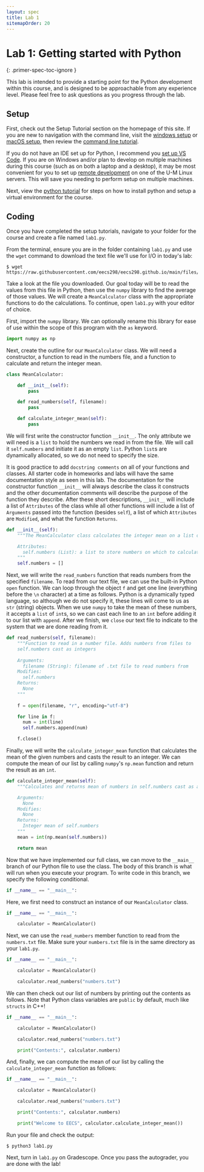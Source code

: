 ```yaml
---
layout: spec
title: Lab 1
sitemapOrder: 20
---
```


Lab 1: Getting started with Python
==========================
{: .primer-spec-toc-ignore }

This lab is intended to provide a starting point for the Python development within this course, and is designed to be approachable from any experience level. Please feel free to ask questions as you progress through the lab.

## Setup
First, check out the Setup Tutorial section on the homepage of this site. If you are new to navigation with the command line, visit the [windows setup](setup_wsl.html) or [macOS setup](setup_macos.html), then review the [command line tutorial](setup_cli.html).

If you do not have an IDE set up for Python, I recommend you [set up VS Code](setup_vscode.html). If you are on Windows and/or plan to develop on multiple machines during this course (such as on both a laptop and a desktop), it may be most convenient for you to set up [remote development](setup_remote.html) on one of the U-M Linux servers. This will save you needing to perform setup on multiple machines.

Next, view the [python tutorial](setup_python.html) for steps on how to install python and setup a virtual environment for the course.

## Coding
Once you have completed the setup tutorials, navigate to your folder for the course and create a file named `lab1.py`.

From the terminal, ensure you are in the folder containing `lab1.py` and use the `wget` command to download the text file we'll use for I/O in today's lab:

```console
$ wget https://raw.githubusercontent.com/eecs298/eecs298.github.io/main/files/numbers.txt
```

Take a look at the file you downloaded. Our goal today will be to read the values from this file in Python, then use the `numpy` library to find the average of those values. We will create a `MeanCalculator` class with the appropriate functions to do the calculations. To continue, open `lab1.py` with your editor of choice.

First, import the `numpy` library. We can optionally rename this library for ease of use within the scope of this program with the `as` keyword.

```python
import numpy as np
```

Next, create the outline for our `MeanCalculator` class. We will need a constructor, a function to read in the numbers file, and a function to calculate and return the integer mean.

```python
class MeanCalculator:

    def __init__(self):
        pass

    def read_numbers(self, filename):
        pass

    def calculate_integer_mean(self):
        pass
```
We will first write the constructor function `__init__`. The only attribute we will need is a `list` to hold the numbers we read in from the file. We will call it `self.numbers` and initiate it as an empty `list`. Python `list`s are dynamically allocated, so we do not need to specify the size.

It is good practice to add `docstring comments` on all of your functions and classes. All starter code in homeworks and labs will have the same documentation style as seen in this lab. The documentation for the constructor function `__init__` will always describe the class it constructs and the other documentation comments will describe the purpose of the function they describe. After these short descriptions, `__init__` will include a list of `Attributes` of the class while all other functions will include a list of `Arguments` passed into the function (besides `self`), a list of which `Attributes` are `Modified`, and what the function `Returns`.

```python
def __init__(self):
    """The MeanCalculator class calculates the integer mean on a list of numbers.

    Attributes:
      self.numbers (List): a list to store numbers on which to calculate the mean.
    """
    self.numbers = []
```

Next, we will write the `read_numbers` function that reads numbers from the specified `filename`. To read from our text file, we can use the built-in Python `open` function. We can loop through the object `f` and get one line (everything before the `\n` character) at a time as follows. Python is a dynamically typed language, so although we do not specify it, these lines will come to us as `str` (string) objects. When we use `numpy` to take the mean of these numbers, it accepts a `list` of `int`s, so we can cast each line to an `int` before adding it to our list with `append`. After we finish, we `close` our text file to indicate to the system that we are done reading from it.

```python
def read_numbers(self, filename):
    """Function to read in a number file. Adds numbers from files to
    self.numbers cast as integers
    
    Arguments:
      filename (String): filename of .txt file to read numbers from
    Modifies:
      self.numbers
    Returns:
      None
    """
    
    f = open(filename, "r", encoding="utf-8")

    for line in f:
      num = int(line)
      self.numbers.append(num)

    f.close()
```
Finally, we will write the `calculate_integer_mean` function that calculates the mean of the given numbers and casts the result to an integer. We can compute the mean of our list by calling `numpy`'s `np.mean` function and return the result as an `int`.

```python
def calculate_integer_mean(self):
    """Calculates and returns mean of numbers in self.numbers cast as an integer.

    Arguments:
      None
    Modifies:
      None
    Returns:
      Integer mean of self.numbers
    """
    mean = int(np.mean(self.numbers))

    return mean
```

Now that we have implemented our full class, we can move to the `__main__` branch of our Python file to use the class. The body of this branch is what will run when you execute your program. To write code in this branch, we specify the following conditional.
```python
if __name__ == "__main__":
```

Here, we first need to construct an instance of our `MeanCalculator` class.
```python
if __name__ == "__main__":

    calculator = MeanCalculator()
```

Next, we can use the `read_numbers` member function to read from the `numbers.txt` file. Make sure your `numbers.txt` file is in the same directory as your `lab1.py`.

```python
if __name__ == "__main__":

    calculator = MeanCalculator()

    calculator.read_numbers("numbers.txt")

```

 We can then check out our list of numbers by printing out the contents as follows. Note that Python class variables are `public` by default, much like `structs` in C++!

```python
if __name__ == "__main__":

    calculator = MeanCalculator()

    calculator.read_numbers("numbers.txt")

    print("Contents:", calculator.numbers)
```

And, finally, we can compute the mean of our list by calling the `calculate_integer_mean` function as follows:

```python
if __name__ == "__main__":

    calculator = MeanCalculator()

    calculator.read_numbers("numbers.txt")

    print("Contents:", calculator.numbers)

    print("Welcome to EECS", calculator.calculate_integer_mean())
```


Run your file and check the output:
```console
$ python3 lab1.py
```

Next, turn in `lab1.py` on Gradescope. Once you pass the autograder, you are done with the lab!
